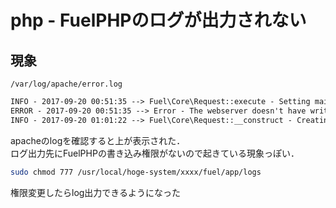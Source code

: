 # php - FuelPHPのログが出力されない


## 現象


```/var/log/apache/error.log```

```apache
INFO - 2017-09-20 00:51:35 --> Fuel\Core\Request::execute - Setting main Request
ERROR - 2017-09-20 00:51:35 --> Error - The webserver doesn't have write access to the path to store the session data files. in /usr/local/hoge-system/xxxx/fuel/core/classes/session/file.php on line 341
INFO - 2017-09-20 01:01:22 --> Fuel\Core\Request::__construct - Creating a new main Request with URI = ""
```

apacheのlogを確認すると上が表示された．  
ログ出力先にFuelPHPの書き込み権限がないので起きている現象っぽい．  

```bash
sudo chmod 777 /usr/local/hoge-system/xxxx/fuel/app/logs
```
権限変更したらlog出力できるようになった

